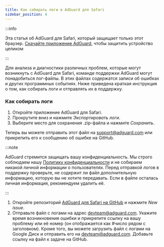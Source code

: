 ```yaml
---
title: Как собирать логи в AdGuard для Safari
sidebar_position: 4
---
```


:::info

Эта статья об AdGuard для Safari, который защищает только этот браузер. [Скачайте приложение AdGuard](https://agrd.io/download-kb-adblock), чтобы защитить устройство целиком

:::

Для анализа и диагностики различных проблем, которые могут возникнуть с AdGuard для Safari, команде поддержки AdGuard могут понадобиться лог-файлы. В этих файлах содержатся записи об ошибках и других программных событиях. Ниже приведена краткая инструкция о том, как собирать логи и отправлять их в поддержку.

### Как собирать логи

1. Откройте приложение AdGuard для Safari.
2. Прокрутите вниз и нажмите _Экспортировать логи_.
3. Выберите место для сохранения .zip-файла и нажмите _Сохранить_.

Теперь вы можете отправить этот файл на support@adguard.com или прикрепить его к сообщению об ошибке на GitHub.

:::note

AdGuard стремится защищать вашу конфиденциальность. Мы строго соблюдаем нашу [Политику конфиденциальности](https://adguard.com/privacy/safari.html) и не собираем никакой личной информации о пользователях. Перед отправкой логов в поддержку проверьте, не содержит ли файл дополнительную информацию, которую вы не хотите передавать. Если в файле осталась личная информация, рекомендуем удалить её.

:::

1. Откройте репозиторий [AdGuard для Safari на GitHub](https://github.com/AdguardTeam/AdGuardForSafari/issues) и нажмите _New issue_.
2. Отправьте файл с логами на адрес devteam@adguard.com. Укажите время возникновения ошибки и прикрепите ссылку на вашу проблему или её номер (он отображается как #число рядом с заголовком).
   Кроме того, вы можете загрузить файл с логами на Google Диск и отправить его на devteam@adguard.com. Добавьте ссылку на файл к задаче на GitHub.
